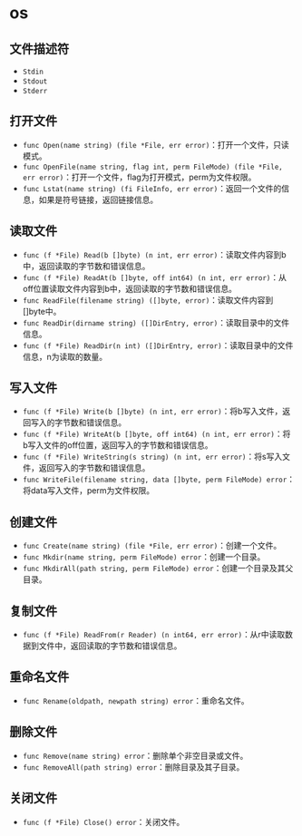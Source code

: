 # os

## 文件描述符

- `Stdin`
- `Stdout`
- `Stderr`

## 打开文件

- `func Open(name string) (file *File, err error)`：打开一个文件，只读模式。
- `func OpenFile(name string, flag int, perm FileMode) (file *File, err error)`：打开一个文件，flag为打开模式，perm为文件权限。
- `func Lstat(name string) (fi FileInfo, err error)`：返回一个文件的信息，如果是符号链接，返回链接信息。

## 读取文件

- `func (f *File) Read(b []byte) (n int, err error)`：读取文件内容到b中，返回读取的字节数和错误信息。
- `func (f *File) ReadAt(b []byte, off int64) (n int, err error)`：从off位置读取文件内容到b中，返回读取的字节数和错误信息。
- `func ReadFile(filename string) ([]byte, error)`：读取文件内容到[]byte中。
- `func ReadDir(dirname string) ([]DirEntry, error)`：读取目录中的文件信息。
- `func (f *File) ReadDir(n int) ([]DirEntry, error)`：读取目录中的文件信息，n为读取的数量。

## 写入文件

- `func (f *File) Write(b []byte) (n int, err error)`：将b写入文件，返回写入的字节数和错误信息。
- `func (f *File) WriteAt(b []byte, off int64) (n int, err error)`：将b写入文件的off位置，返回写入的字节数和错误信息。
- `func (f *File) WriteString(s string) (n int, err error)`：将s写入文件，返回写入的字节数和错误信息。
- `func WriteFile(filename string, data []byte, perm FileMode) error`：将data写入文件，perm为文件权限。

## 创建文件

- `func Create(name string) (file *File, err error)`：创建一个文件。
- `func Mkdir(name string, perm FileMode) error`：创建一个目录。
- `func MkdirAll(path string, perm FileMode) error`：创建一个目录及其父目录。

## 复制文件

- `func (f *File) ReadFrom(r Reader) (n int64, err error)`：从r中读取数据到文件中，返回读取的字节数和错误信息。

## 重命名文件

- `func Rename(oldpath, newpath string) error`：重命名文件。

## 删除文件

- `func Remove(name string) error`：删除单个非空目录或文件。
- `func RemoveAll(path string) error`：删除目录及其子目录。

## 关闭文件

- `func (f *File) Close() error`：关闭文件。
